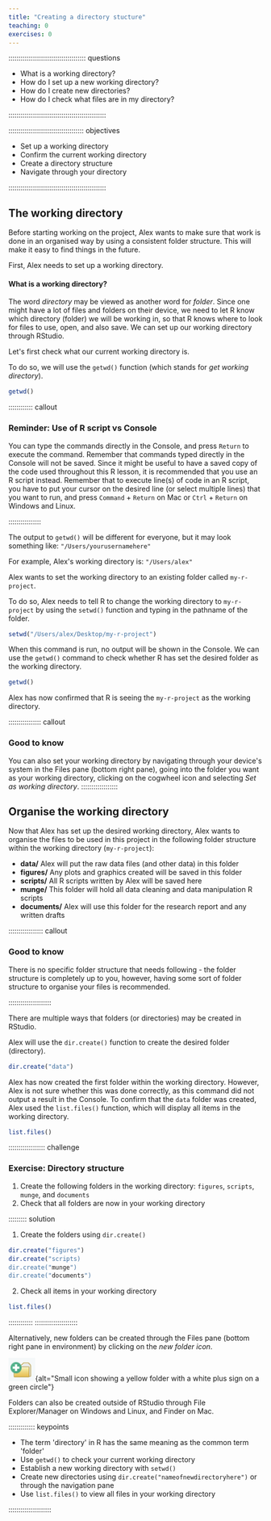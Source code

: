 ```yaml
---
title: "Creating a directory stucture"
teaching: 0
exercises: 0
---
```


:::::::::::::::::::::::::::::::::::::: questions 

- What is a working directory?
- How do I set up a new working directory?
- How do I create new directories?
- How do I check what files are in my directory?

::::::::::::::::::::::::::::::::::::::::::::::::

::::::::::::::::::::::::::::::::::::: objectives

- Set up a working directory
- Confirm the current working directory
- Create a directory structure
- Navigate through your directory

::::::::::::::::::::::::::::::::::::::::::::::::

## The working directory

Before starting working on the project, Alex wants to make sure that work is done in an organised way by using a consistent folder structure. This will make it easy to find things in the future.

First, Alex needs to set up a working directory.


#### What is a working directory?
        
The word *directory* may be viewed as another word for *folder*. Since one might have a lot of files and folders on their device, we need to let R know which directory (folder) we will be working in, so that R knows where to look for files to use, open, and also save. We can set up our working directory through RStudio.

Let's first check what our current working directory is. 

To do so, we will use the `getwd()` function (which stands for *get working directory*). 

``` R
getwd()
```

:::::::::::: callout
### Reminder: Use of R script vs Console

You can type the commands directly in the Console, and press `Return` to execute the command. Remember that commands typed directly in the Console will not be saved. Since it might be useful to have a saved copy of the code used throughout this R lesson, it is recommended that you use an R script instead. Remember that to execute line(s) of code in an R script, you have to put your cursor on the desired line (or select multiple lines) that you want to run, and press `Command` + `Return` on Mac or `Ctrl` + `Return` on Windows and Linux.

::::::::::::::::

The output to `getwd()` will be different for everyone, but it may look something like: `"/Users/yourusernamehere"`

For example, Alex's working directory is: `"/Users/alex"`

Alex wants to set the working directory to an existing folder called `my-r-project`.

To do so, Alex needs to tell R to change the working directory to `my-r-project` by using the `setwd()` function and typing in the pathname of the folder. 

``` R
setwd("/Users/alex/Desktop/my-r-project")
```
     
When this command is run, no output will be shown in the Console. We can use the `getwd()` command to check whether R has set the desired folder as the working directory.

     
``` R
getwd()
```

Alex has now confirmed that R is seeing the `my-r-project` as the working directory.    

:::::::::::::::: callout
### Good to know

You can also set your working directory by navigating through your device's system in the Files pane (bottom right pane), going into the folder you want as your working directory, clicking on the cogwheel icon and selecting *Set as working directory*.
::::::::::::::::::

        
## Organise the working directory

Now that Alex has set up the desired working directory, Alex wants to organise the files to be used in this project in the following folder structure within the working directory (`my-r-project`):

- **data/** Alex will put the raw data files (and other data) in this folder
- **figures/** Any plots and graphics created will be saved in this folder
- **scripts/** All R scripts written by Alex will be saved here
- **munge/** This folder will hold all data cleaning and data manipulation R scripts
- **documents/** Alex will use this folder for the research report and any written drafts

       
::::::::::::::::: callout
### Good to know

There is no specific folder structure that needs following - the folder structure is completely up to you, however, having some sort of folder structure to organise your files is recommended. 

:::::::::::::::::::::

     
There are multiple ways that folders (or directories) may be created in RStudio. 
     
Alex will use the `dir.create()` function to create the desired folder (directory).

``` R
dir.create("data")
```

Alex has now created the first folder within the working directory. However, Alex is not sure whether this was done correctly, as this command did not output a result in the Console. To confirm that the `data` folder was created, Alex used the `list.files()` function, which will display all items in the working directory.

``` R
list.files()
```


:::::::::::::::::: challenge
### Exercise: Directory structure

1. Create the following folders in the working directory: `figures`, `scripts`, `munge`, and `documents`
2. Check that all folders are now in your working directory

::::::::: solution

1. Create the folders using `dir.create()`

``` R
dir.create("figures")
dir.create("scripts)
dir.create("munge")
dir.create("documents")
```

2. Check all items in your working directory

``` R
list.files()
```

::::::::::::
:::::::::::::::::::::
         

Alternatively, new folders can be created through the Files pane (bottom right pane in environment) by clicking on the *new folder icon*.

![New folder icon](fig/new-folder.png){alt="Small icon showing a yellow folder with a white plus sign on a green circle"}

Folders can also be created outside of RStudio through File Explorer/Manager on Windows and Linux, and Finder on Mac.

::::::::::::: keypoints

- The term 'directory' in R has the same meaning as the common term 'folder' 
- Use `getwd()` to check your current working directory
- Establish a new working directory with `setwd()`
- Create new directories using `dir.create("nameofnewdirectoryhere")` or through the navigation pane
- Use `list.files()` to view all files in your working directory

:::::::::::::::::::::
